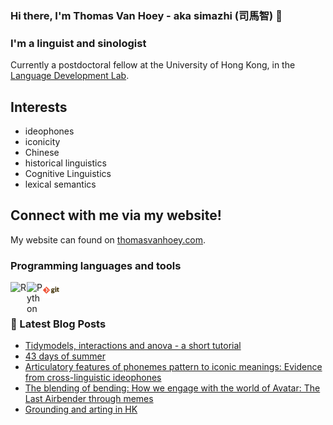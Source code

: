 ### Hi there, I'm Thomas Van Hoey - aka simazhi (司馬智) 👋

### I'm a linguist and sinologist

Currently a postdoctoral fellow at the University of Hong Kong, in the [Language Development Lab](https://linguistics.hku.hk/ldlhku/).

## Interests
- ideophones
- iconicity
- Chinese
- historical linguistics
- Cognitive Linguistics
- lexical semantics

## Connect with me via my website!

My website can found on [thomasvanhoey.com](https://thomasvanhoey.com).


### Programming languages and tools

<img align="left" alt="R" width="26px" src="https://www.r-project.org/logo/Rlogo.png" />
<img align="left" alt="Python" width="26px" src="https://upload.wikimedia.org/wikipedia/commons/c/c3/Python-logo-notext.svg" />
<img align="left" alt="Git" width="26px" src="https://raw.githubusercontent.com/github/explore/80688e429a7d4ef2fca1e82350fe8e3517d3494d/topics/git/git.png" />


<br />
<br />

### 📕 Latest Blog Posts
<!-- BLOG-POST-LIST:START -->
- [Tidymodels, interactions and anova - a short tutorial](https://thomasvanhoey.com/post/2021-10-12-tidymodels-interactions/)
- [43 days of summer](https://thomasvanhoey.com/post/2021-09-24-43-days-of-summer/)
- [Articulatory features of phonemes pattern to iconic meanings: Evidence from cross-linguistic ideophones](https://thomasvanhoey.com/publication/2021_cogling_articulatory/)
- [The blending of bending: How we engage with the world of Avatar: The Last Airbender through memes](https://thomasvanhoey.com/publication/2021_metaphor_blending/)
- [Grounding and arting in HK](https://thomasvanhoey.com/post/2021-07-30-grounding-and-arting-in-hk/)
<!-- BLOG-POST-LIST:END -->

<!--
**simazhi/simazhi** is a ✨ _special_ ✨ repository because its `README.md` (this file) appears on your GitHub profile.

Here are some ideas to get you started:

- 🔭 I’m currently working on ...
- 🌱 I’m currently learning ...
- 👯 I’m looking to collaborate on ...
- 🤔 I’m looking for help with ...
- 💬 Ask me about ...
- 📫 How to reach me: ...
- 😄 Pronouns: ...
- ⚡ Fun fact: ...
-->
